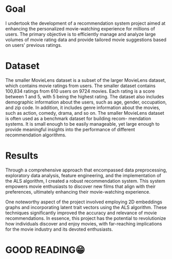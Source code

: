 # Goal
 I undertook the development of a recommendation system project aimed at enhancing the personalized movie-watching experience for millions of users. The primary objective is to efficiently manage and analyze large volumes of movie rating data and provide tailored movie suggestions based on users' previous ratings.

# Dataset
The smaller MovieLens dataset is a subset of the larger MovieLens dataset, which contains movie ratings from users. The smaller dataset contains 100,834 ratings from 610 users 
on 9724 movies. Each rating is a score between 1 and 5, with 5 being the highest rating.
The dataset also includes demographic information about the users, such as age, gender, occupation, and zip code. In addition, it includes genre information about the movies, 
such as action, comedy, drama, and so on. The smaller MovieLens dataset is often used as a benchmark dataset for building recom- mendation systems. It is small enough to 
be easily manageable, yet large enough to provide meaningful insights into the performance of different recommendation algorithms.

# Results
Through a comprehensive approach that encompassed data preprocessing, exploratory data analysis, feature engineering, and the implementation of the ALS algorithm, I created a robust recommendation system. This system empowers movie enthusiasts to discover new films that align with their preferences, ultimately enhancing their movie-watching experience.

One noteworthy aspect of the project involved employing 2D embeddings graphs and incorporating latent trait vectors using the ALS algorithm. These techniques significantly improved the accuracy and relevance of movie recommendations. In essence, this project has the potential to revolutionize how individuals discover and enjoy movies, with far-reaching implications for the movie industry and its devoted enthusiasts.

# GOOD READING😁
